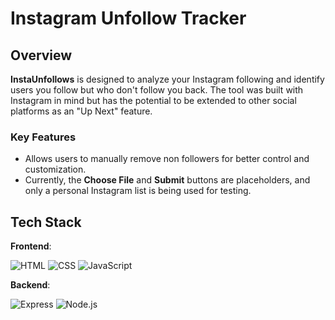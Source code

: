 # Instagram Unfollow Tracker

## Overview
**InstaUnfollows** is designed to analyze your Instagram following and identify users you follow but who don't follow you back. The tool was built with Instagram in mind but has the potential to be extended to other social platforms as an "Up Next" feature.

### Key Features
- Allows users to manually remove non followers for better control and customization.
- Currently, the **Choose File** and **Submit** buttons are placeholders, and only a personal Instagram list is being used for testing.

## Tech Stack

**Frontend**:

![HTML](https://img.shields.io/badge/HTML5-E34F26?style=for-the-badge&logo=html5&logoColor=white)
![CSS](https://img.shields.io/badge/CSS3-1572B6?style=for-the-badge&logo=css3&logoColor=white)
![JavaScript](https://img.shields.io/badge/JavaScript-F7DF1E?style=for-the-badge&logo=javascript&logoColor=black)

**Backend**:

![Express](https://img.shields.io/badge/Express.js-000000?style=for-the-badge&logo=express&logoColor=white)
![Node.js](https://img.shields.io/badge/Node.js-339933?style=for-the-badge&logo=nodedotjs&logoColor=white)
